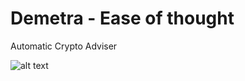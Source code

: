 # Demetra - Ease of thought
Automatic Crypto Adviser

![alt text](https://media.giphy.com/media/xULW8IWLZBd8L0vLna/giphy.gif)
